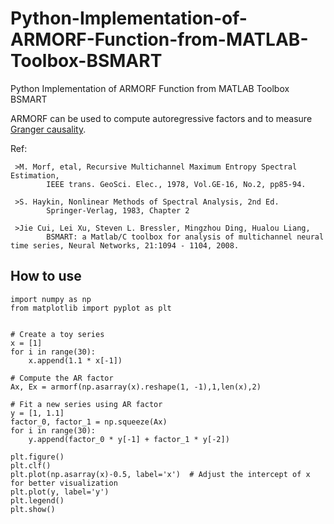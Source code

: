 # Python-Implementation-of-ARMORF-Function-from-MATLAB-Toolbox-BSMART
Python Implementation of ARMORF Function from MATLAB Toolbox BSMART

ARMORF can be used to compute autoregressive factors and to measure [Granger causality](https://en.wikipedia.org/wiki/Granger_causality).

Ref: 

     >M. Morf, etal, Recursive Multichannel Maximum Entropy Spectral Estimation,
            IEEE trans. GeoSci. Elec., 1978, Vol.GE-16, No.2, pp85-94.
            
     >S. Haykin, Nonlinear Methods of Spectral Analysis, 2nd Ed.
            Springer-Verlag, 1983, Chapter 2
            
     >Jie Cui, Lei Xu, Steven L. Bressler, Mingzhou Ding, Hualou Liang, 
            BSMART: a Matlab/C toolbox for analysis of multichannel neural time series, Neural Networks, 21:1094 - 1104, 2008.
## How to use
```
import numpy as np
from matplotlib import pyplot as plt


# Create a toy series
x = [1]   
for i in range(30):
    x.append(1.1 * x[-1])

# Compute the AR factor
Ax, Ex = armorf(np.asarray(x).reshape(1, -1),1,len(x),2)

# Fit a new series using AR factor
y = [1, 1.1]
factor_0, factor_1 = np.squeeze(Ax)
for i in range(30):
    y.append(factor_0 * y[-1] + factor_1 * y[-2])

plt.figure()
plt.clf()
plt.plot(np.asarray(x)-0.5, label='x')  # Adjust the intercept of x for better visualization
plt.plot(y, label='y')
plt.legend()
plt.show()
```
